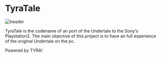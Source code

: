 # TyraTale
![header](https://user-images.githubusercontent.com/109167964/188335499-80d1b0c8-2412-4461-af12-f389f0c111d0.jpg)

TyraTale is the codename of an port of the Undertale to the Sony's Playstation2. 
The main objective of this project is to have an full experience of the original Undertale on the pc.

Powered by TYRA!
